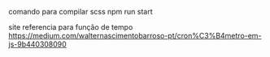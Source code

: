 comando para compilar scss
npm run start

site referencia para função de tempo
https://medium.com/walternascimentobarroso-pt/cron%C3%B4metro-em-js-9b440308090